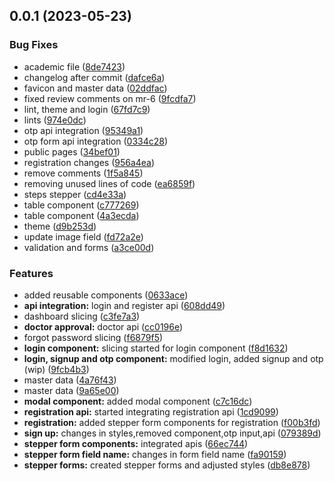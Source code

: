## 0.0.1 (2023-05-23)

### Bug Fixes

- academic file
  ([8de7423](https://gitlab.com/r2850/nepmeds/commit/8de742336d82e12055d40b204f8e6b743c802715))
- changelog after commit
  ([dafce6a](https://gitlab.com/r2850/nepmeds/commit/dafce6a52a07331497442df7d5599afe3a23ed29))
- favicon and master data
  ([02ddfac](https://gitlab.com/r2850/nepmeds/commit/02ddfac19bd8e0b3a83eaf4591754b3cd3ea2a82))
- fixed review comments on mr-6
  ([9fcdfa7](https://gitlab.com/r2850/nepmeds/commit/9fcdfa7b8e0aef6d0723ca8928aab35aa7675bbb))
- lint, theme and login
  ([67fd7c9](https://gitlab.com/r2850/nepmeds/commit/67fd7c9d581099e7ab85211cbdcbc2ef7ec05e8e))
- lints
  ([974e0dc](https://gitlab.com/r2850/nepmeds/commit/974e0dc65dfe81362677385fc4a4f8208cc378d1))
- otp api integration
  ([95349a1](https://gitlab.com/r2850/nepmeds/commit/95349a1690d1ac9d8e16e8e0e7790b4e8cf9a3f5))
- otp form api integration
  ([0334c28](https://gitlab.com/r2850/nepmeds/commit/0334c28fae96d5b88e43df4f4ecd203072c48a54))
- public pages
  ([34bef01](https://gitlab.com/r2850/nepmeds/commit/34bef0196ddaae21961f2776ad4f07d55fd3ab07))
- registration changes
  ([956a4ea](https://gitlab.com/r2850/nepmeds/commit/956a4ea181b93b5f624e4995204ce317d8623b34))
- remove comments
  ([1f5a845](https://gitlab.com/r2850/nepmeds/commit/1f5a845a91926aa9c35d0de950774c46e28475a5))
- removing unused lines of code
  ([ea6859f](https://gitlab.com/r2850/nepmeds/commit/ea6859fbfdc837aaf928c04ae8914c80575b7fc4))
- steps stepper
  ([cd4e33a](https://gitlab.com/r2850/nepmeds/commit/cd4e33a54c48e7abe5d35dd2afea85c35034d069))
- table component
  ([c777269](https://gitlab.com/r2850/nepmeds/commit/c777269365e89a98714f8cf3cfe84a2c7197d5f9))
- table component
  ([4a3ecda](https://gitlab.com/r2850/nepmeds/commit/4a3ecda5a8f95bc40ac43e58e3a0094605baf7e6))
- theme
  ([d9b253d](https://gitlab.com/r2850/nepmeds/commit/d9b253dd52ac704173087328aaa3a2476492b641))
- update image field
  ([fd72a2e](https://gitlab.com/r2850/nepmeds/commit/fd72a2e3f9e9cf2aeb637b419ea38f5752977e20))
- validation and forms
  ([a3ce00d](https://gitlab.com/r2850/nepmeds/commit/a3ce00d9a27d3203b98b8f6b15e6ad074192e5f3))

### Features

- added reusable components
  ([0633ace](https://gitlab.com/r2850/nepmeds/commit/0633aceab1ac71fd12839eca78b7899a4eed6cbb))
- **api integration:** login and register api
  ([608dd49](https://gitlab.com/r2850/nepmeds/commit/608dd49be124a81e3207a2616213454c6d16e142))
- dashboard slicing
  ([c3fe7a3](https://gitlab.com/r2850/nepmeds/commit/c3fe7a33a971c94544a97cec49d8b6814692ecfa))
- **doctor approval:** doctor api
  ([cc0196e](https://gitlab.com/r2850/nepmeds/commit/cc0196e5d173c45bafdff7af173e1627b142342b))
- forgot password slicing
  ([f6879f5](https://gitlab.com/r2850/nepmeds/commit/f6879f5ced3d03c386a2a53547a63d835a63bab4))
- **login component:** slicing started for login component
  ([f8d1632](https://gitlab.com/r2850/nepmeds/commit/f8d163273265dc1dada652904f7cf85a60c8c16e))
- **login, signup and otp component:** modified login, added signup and otp
  (wip)
  ([9fcb4b3](https://gitlab.com/r2850/nepmeds/commit/9fcb4b32b0c646f71ab088749a63b887740c16f3))
- master data
  ([4a76f43](https://gitlab.com/r2850/nepmeds/commit/4a76f43b2c29144c0ce55322f9c9999163c982c2))
- master data
  ([9a65e00](https://gitlab.com/r2850/nepmeds/commit/9a65e00258290f254ba1d4753f1c4d3b63d6f7b8))
- **modal component:** added modal component
  ([c7c16dc](https://gitlab.com/r2850/nepmeds/commit/c7c16dc8ce4e9650dfa18cada9634f54cdbf10a0))
- **registration api:** started integrating registration api
  ([1cd9099](https://gitlab.com/r2850/nepmeds/commit/1cd90992ef00249a18fd598b1c6e632c1bdbadef))
- **registration:** added stepper form components for registration
  ([f00b3fd](https://gitlab.com/r2850/nepmeds/commit/f00b3fd93b4a8e41c082fef6d63ddca36699bd38))
- **sign up:** changes in styles,removed component,otp input,api
  ([079389d](https://gitlab.com/r2850/nepmeds/commit/079389d3d93e597a0be7a35fb0a013cdb751aec7))
- **stepper form components:** integrated apis
  ([66ec744](https://gitlab.com/r2850/nepmeds/commit/66ec7445c7764139c7b500fe188570bd41b20a0d))
- **stepper form field name:** changes in form field name
  ([fa90159](https://gitlab.com/r2850/nepmeds/commit/fa90159f2e8de00e1ad1fcd7d797694d3126d34c))
- **stepper forms:** created stepper forms and adjusted styles
  ([db8e878](https://gitlab.com/r2850/nepmeds/commit/db8e87873ff7993fdcf27f2bb2052e1f25b9f253))

